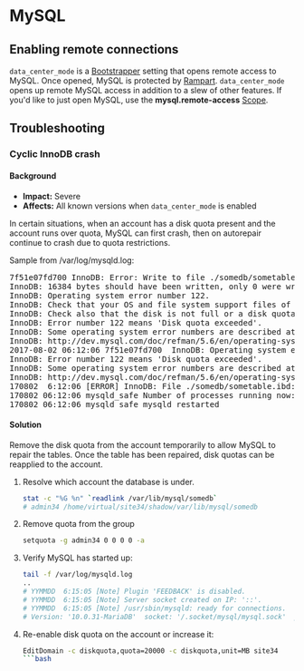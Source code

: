 # MySQL

## Enabling remote connections

`data_center_mode` is a [Bootstrapper](Bootstrapper.md) setting that opens remote access to MySQL. Once opened, MySQL is protected by [Rampart](Rampart.md). `data_center_mode` opens up remote MySQL access in addition to a slew of other features. If you'd like to just open MySQL, use the **mysql.remote-access** [Scope](Scopes.md).


## Troubleshooting

### Cyclic InnoDB crash

#### Background
* **Impact:** Severe
* **Affects:** All known versions when `data_center_mode` is enabled

In certain situations, when an account has a disk quota present and the account runs over 
quota, MySQL can first crash, then on autorepair continue to crash due to quota restrictions.

Sample from /var/log/mysqld.log:

<pre>
7f51e07fd700 InnoDB: Error: Write to file ./somedb/sometable.ibd failed at offset 180224.
InnoDB: 16384 bytes should have been written, only 0 were written.
InnoDB: Operating system error number 122.
InnoDB: Check that your OS and file system support files of this size.
InnoDB: Check also that the disk is not full or a disk quota exceeded.
InnoDB: Error number 122 means 'Disk quota exceeded'.
InnoDB: Some operating system error numbers are described at
InnoDB: http://dev.mysql.com/doc/refman/5.6/en/operating-system-error-codes.html
2017-08-02 06:12:06 7f51e07fd700  InnoDB: Operating system error number 122 in a file operation.
InnoDB: Error number 122 means 'Disk quota exceeded'.
InnoDB: Some operating system error numbers are described at
InnoDB: http://dev.mysql.com/doc/refman/5.6/en/operating-system-error-codes.html
170802  6:12:06 [ERROR] InnoDB: File ./somedb/sometable.ibd: 'os_file_write_func' returned OS error 222. Cannot continue operation
170802 06:12:06 mysqld_safe Number of processes running now: 0
170802 06:12:06 mysqld_safe mysqld restarted</pre>

#### Solution
Remove the disk quota from the account temporarily to allow MySQL to repair the tables. Once the table has been repaired, disk quotas can be reapplied to the account. 

1. Resolve which account the database is under.
    ```bash
    stat -c "%G %n" `readlink /var/lib/mysql/somedb`
    # admin34 /home/virtual/site34/shadow/var/lib/mysql/somedb
    ```
2. Remove quota from the group
    ```bash
    setquota -g admin34 0 0 0 0 -a
    ```
3. Verify MySQL has started up:
    ```bash
    tail -f /var/log/mysqld.log
    .. 
    # YYMMDD  6:15:05 [Note] Plugin 'FEEDBACK' is disabled.
    # YYMMDD  6:15:05 [Note] Server socket created on IP: '::'.
    # YYMMDD  6:15:05 [Note] /usr/sbin/mysqld: ready for connections.
    # Version: '10.0.31-MariaDB'  socket: '/.socket/mysql/mysql.sock'  port: 3306  MariaDB Server
    ```
4. Re-enable disk quota on the account or increase it:
    ```bash
    EditDomain -c diskquota,quota=20000 -c diskquota,unit=MB site34 
    ​```bash
    ```


